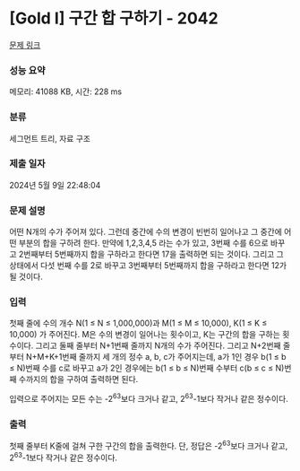 # [Gold I] 구간 합 구하기 - 2042 

[문제 링크](https://www.acmicpc.net/problem/2042) 

### 성능 요약

메모리: 41088 KB, 시간: 228 ms

### 분류

세그먼트 트리, 자료 구조

### 제출 일자

2024년 5월 9일 22:48:04

### 문제 설명

<p style="user-select: auto !important;">어떤 N개의 수가 주어져 있다. 그런데 중간에 수의 변경이 빈번히 일어나고 그 중간에 어떤 부분의 합을 구하려 한다. 만약에 1,2,3,4,5 라는 수가 있고, 3번째 수를 6으로 바꾸고 2번째부터 5번째까지 합을 구하라고 한다면 17을 출력하면 되는 것이다. 그리고 그 상태에서 다섯 번째 수를 2로 바꾸고 3번째부터 5번째까지 합을 구하라고 한다면 12가 될 것이다.</p>

### 입력 

 <p style="user-select: auto !important;">첫째 줄에 수의 개수 N(1 ≤ N ≤ 1,000,000)과 M(1 ≤ M ≤ 10,000), K(1 ≤ K ≤ 10,000) 가 주어진다. M은 수의 변경이 일어나는 횟수이고, K는 구간의 합을 구하는 횟수이다. 그리고 둘째 줄부터 N+1번째 줄까지 N개의 수가 주어진다. 그리고 N+2번째 줄부터 N+M+K+1번째 줄까지 세 개의 정수 a, b, c가 주어지는데, a가 1인 경우 b(1 ≤ b ≤ N)번째 수를 c로 바꾸고 a가 2인 경우에는 b(1 ≤ b ≤ N)번째 수부터 c(b ≤ c ≤ N)번째 수까지의 합을 구하여 출력하면 된다.</p>

<p style="user-select: auto !important;">입력으로 주어지는 모든 수는 -2<sup style="user-select: auto !important;">63</sup>보다 크거나 같고, 2<sup style="user-select: auto !important;">63</sup>-1보다 작거나 같은 정수이다.</p>

### 출력 

 <p style="user-select: auto !important;">첫째 줄부터 K줄에 걸쳐 구한 구간의 합을 출력한다. 단, 정답은 -2<sup style="user-select: auto !important;">63</sup>보다 크거나 같고, 2<sup style="user-select: auto !important;">63</sup>-1보다 작거나 같은 정수이다.</p>

